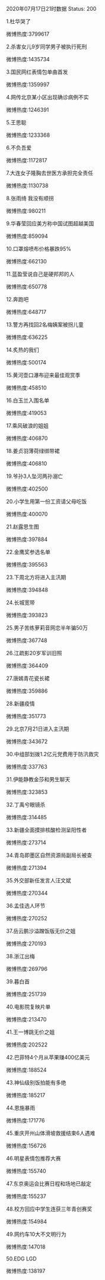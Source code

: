 2020年07月17日21时数据
Status: 200

1.杜华哭了

微博热度:3799617

2.杀害女儿9岁同学男子被执行死刑

微博热度:1435734

3.国民网红表情包单曲首发

微博热度:1359997

4.网传北京某小区出现确诊病例不实

微博热度:1246391

5.王思聪

微博热度:1233368

6.不负吾爱

微博热度:1172817

7.大连女子隆胸去世医方承担完全责任

微博热度:1130738

8.张雨绮 我没有顺拐

微博热度:980211

9.华春莹回应美方称中国试图超越美国

微博热度:859094

10.口罩熔喷布价格暴跌95%

微博热度:662130

11.蓝盈莹说自己是硬邦邦的人

微博热度:650778

12.奔跑吧

微博热度:648717

13.警方再找回2名梅姨案被拐儿童

微博热度:636225

14.炙热的我们

微博热度:500174

15.黄河壶口瀑布迎来最佳观赏季

微博热度:458510

16.白玉兰入围名单

微博热度:419053

17.乘风破浪的姐姐

微博热度:406870

18.姜贞羽薄荷绿绑带裙

微博热度:406810

19.爷孙3人坠河两孙溺亡

微博热度:402500

20.小学生用第一份工资请父母吃饭

微博热度:400070

21.赵露思生图

微博热度:397884

22.金鹰奖参选名单

微博热度:395563

23.下周北方将进入主汛期

微博热度:394848

24.长城宽带

微博热度:393823

25.男子苦练萝莉音网恋半年骗50万

微博热度:367748

26.江疏影20岁军训旧照

微博热度:364409

27.唐嫣青花瓷长裙

微博热度:359886

28.新疆疫情

微博热度:351773

29.北京7月21日进入主汛期

微博热度:343672

30.中组部划拨1.2亿元党费用于防汛救灾

微博热度:337763

31.伊能静教金莎和男生聊天

微博热度:323853

32.丁禹兮眼镜杀

微博热度:314485

33.新疆全面摸排核酸检测呈阳性者

微博热度:273714

34.青岛即墨区自然资源局副局长被查

微博热度:271394

35.外交部新任发言人汪文斌

微博热度:270344

36.孟佳选人环节

微博热度:270252

37.岳云鹏沙溢蹭饭版无价之姐

微博热度:270193

38.浙江出梅

微博热度:269796

39.暮白首

微博热度:251739

40.电影院复映片单

微博热度:213470

41.王一博跳无价之姐

微博热度:202522

42.巴菲特4个月从苹果赚400亿美元

微博热度:188524

43.神仙级别饭拍能有多绝

微博热度:185217

44.恩施暴雨

微博热度:171776

45.重庆开州山体滑坡救援结束6人遇难

微博热度:156726

46.明星表情包推荐大赛

微博热度:155740

47.东京奥运会比赛日程和场地已敲定

微博热度:155237

48.校方回应中学生连获三年青创赛奖

微博热度:154984

49.网约车10大不文明行为

微博热度:147018

50.EDG LGD

微博热度:138197

